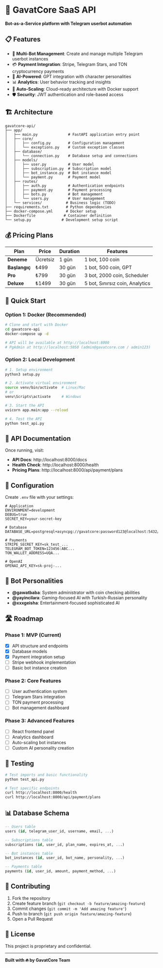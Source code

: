 # 🚀 GavatCore SaaS API

**Bot-as-a-Service platform with Telegram userbot automation**

## 📋 Features

- 🤖 **Multi-Bot Management**: Create and manage multiple Telegram userbot instances
- 💳 **Payment Integration**: Stripe, Telegram Stars, and TON cryptocurrency payments
- 🎯 **AI-Powered**: GPT integration with character personalities
- 📊 **Analytics**: User behavior tracking and insights
- 🔄 **Auto-Scaling**: Cloud-ready architecture with Docker support
- 🛡️ **Security**: JWT authentication and role-based access

## 🏗️ Architecture

```
gavatcore-api/
├── app/
│   ├── main.py              # FastAPI application entry point
│   ├── core/
│   │   ├── config.py        # Configuration management
│   │   └── exceptions.py    # Custom exception classes
│   ├── database/
│   │   └── connection.py    # Database setup and connections
│   ├── models/
│   │   ├── user.py          # User model
│   │   ├── subscription.py  # Subscription model
│   │   ├── bot_instance.py  # Bot instance model
│   │   └── payment.py       # Payment model
│   ├── routes/
│   │   ├── auth.py          # Authentication endpoints
│   │   ├── payment.py       # Payment processing
│   │   ├── bots.py          # Bot management
│   │   └── users.py         # User management
│   └── services/           # Business logic (TODO)
├── requirements.txt        # Python dependencies
├── docker-compose.yml      # Docker setup
├── Dockerfile             # Container definition
└── setup.py              # Development setup script
```

## 💰 Pricing Plans

| Plan | Price | Duration | Features |
|------|-------|----------|----------|
| **Deneme** | Ücretsiz | 1 gün | 1 bot, 100 coin |
| **Başlangıç** | ₺499 | 30 gün | 1 bot, 500 coin, GPT |
| **Pro** | ₺799 | 30 gün | 3 bot, 2000 coin, Scheduler |
| **Deluxe** | ₺1499 | 30 gün | 5 bot, Sınırsız coin, Analytics |

## 🚀 Quick Start

### Option 1: Docker (Recommended)

```bash
# Clone and start with Docker
cd gavatcore-api
docker-compose up -d

# API will be available at http://localhost:8000
# PgAdmin at http://localhost:5050 (admin@gavatcore.com / admin123)
```

### Option 2: Local Development

```bash
# 1. Setup environment
python3 setup.py

# 2. Activate virtual environment
source venv/bin/activate  # Linux/Mac
# or
venv\Scripts\activate     # Windows

# 3. Start the API
uvicorn app.main:app --reload

# 4. Test the API
python test_api.py
```

## 📖 API Documentation

Once running, visit:
- **API Docs**: http://localhost:8000/docs
- **Health Check**: http://localhost:8000/health
- **Pricing Plans**: http://localhost:8000/api/payment/plans

## 🔧 Configuration

Create `.env` file with your settings:

```env
# Application
ENVIRONMENT=development
DEBUG=true
SECRET_KEY=your-secret-key

# Database
DATABASE_URL=postgresql+asyncpg://gavatcore:password123@localhost:5432/gavatcore_saas

# Payments
STRIPE_SECRET_KEY=sk_test_...
TELEGRAM_BOT_TOKEN=123456:ABC...
TON_WALLET_ADDRESS=UQA...

# OpenAI
OPENAI_API_KEY=sk-proj-...
```

## 🤖 Bot Personalities

- **@gawatbaba**: System administrator with coin checking abilities
- **@yayincilara**: Gaming-focused AI with Turkish-Russian personality
- **@xxxgeisha**: Entertainment-focused sophisticated AI

## 🛣️ Roadmap

### Phase 1: MVP (Current)
- [x] API structure and endpoints
- [x] Database models
- [x] Payment integration setup
- [ ] Stripe webhook implementation
- [ ] Basic bot instance creation

### Phase 2: Core Features
- [ ] User authentication system
- [ ] Telegram Stars integration
- [ ] TON payment processing
- [ ] Bot management dashboard

### Phase 3: Advanced Features
- [ ] React frontend panel
- [ ] Analytics dashboard
- [ ] Auto-scaling bot instances
- [ ] Custom AI personality creation

## 🧪 Testing

```bash
# Test imports and basic functionality
python test_api.py

# Test specific endpoints
curl http://localhost:8000/health
curl http://localhost:8000/api/payment/plans
```

## 📊 Database Schema

```sql
-- Users table
users (id, telegram_user_id, username, email, ...)

-- Subscriptions table  
subscriptions (id, user_id, plan_name, expires_at, ...)

-- Bot instances table
bot_instances (id, user_id, bot_name, personality, ...)

-- Payments table
payments (id, user_id, amount, payment_method, ...)
```

## 🤝 Contributing

1. Fork the repository
2. Create feature branch (`git checkout -b feature/amazing-feature`)
3. Commit changes (`git commit -m 'Add amazing feature'`)
4. Push to branch (`git push origin feature/amazing-feature`)
5. Open a Pull Request

## 📄 License

This project is proprietary and confidential.

---

**Built with 🔥 by GavatCore Team** 